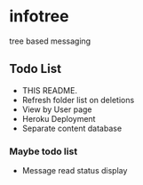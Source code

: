 # infotree
tree based messaging 

## Todo List

*   THIS README. 
*   Refresh folder list on deletions
*   View by User page
*   Heroku Deployment
*   Separate content database

### Maybe todo list
*   Message read status display





